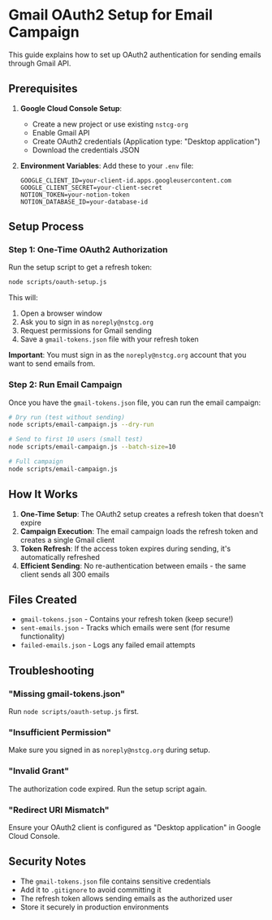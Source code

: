 # Gmail OAuth2 Setup for Email Campaign

This guide explains how to set up OAuth2 authentication for sending emails through Gmail API.

## Prerequisites

1. **Google Cloud Console Setup**:
   - Create a new project or use existing `nstcg-org`
   - Enable Gmail API
   - Create OAuth2 credentials (Application type: "Desktop application")
   - Download the credentials JSON

2. **Environment Variables**:
   Add these to your `.env` file:
   ```env
   GOOGLE_CLIENT_ID=your-client-id.apps.googleusercontent.com
   GOOGLE_CLIENT_SECRET=your-client-secret
   NOTION_TOKEN=your-notion-token
   NOTION_DATABASE_ID=your-database-id
   ```

## Setup Process

### Step 1: One-Time OAuth2 Authorization

Run the setup script to get a refresh token:

```bash
node scripts/oauth-setup.js
```

This will:
1. Open a browser window
2. Ask you to sign in as `noreply@nstcg.org`
3. Request permissions for Gmail sending
4. Save a `gmail-tokens.json` file with your refresh token

**Important**: You must sign in as the `noreply@nstcg.org` account that you want to send emails from.

### Step 2: Run Email Campaign

Once you have the `gmail-tokens.json` file, you can run the email campaign:

```bash
# Dry run (test without sending)
node scripts/email-campaign.js --dry-run

# Send to first 10 users (small test)
node scripts/email-campaign.js --batch-size=10

# Full campaign
node scripts/email-campaign.js
```

## How It Works

1. **One-Time Setup**: The OAuth2 setup creates a refresh token that doesn't expire
2. **Campaign Execution**: The email campaign loads the refresh token and creates a single Gmail client
3. **Token Refresh**: If the access token expires during sending, it's automatically refreshed
4. **Efficient Sending**: No re-authentication between emails - the same client sends all 300 emails

## Files Created

- `gmail-tokens.json` - Contains your refresh token (keep secure!)
- `sent-emails.json` - Tracks which emails were sent (for resume functionality)
- `failed-emails.json` - Logs any failed email attempts

## Troubleshooting

### "Missing gmail-tokens.json"
Run `node scripts/oauth-setup.js` first.

### "Insufficient Permission"
Make sure you signed in as `noreply@nstcg.org` during setup.

### "Invalid Grant"
The authorization code expired. Run the setup script again.

### "Redirect URI Mismatch"
Ensure your OAuth2 client is configured as "Desktop application" in Google Cloud Console.

## Security Notes

- The `gmail-tokens.json` file contains sensitive credentials
- Add it to `.gitignore` to avoid committing it
- The refresh token allows sending emails as the authorized user
- Store it securely in production environments 